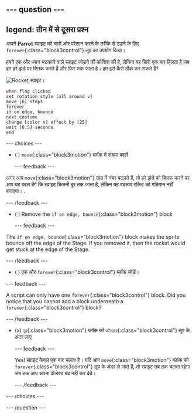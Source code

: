 --- question ---
---
legend: तीन में से दूसरा प्रश्न
---

आपने **Parrot** स्प्राइट को चारों ओर परेशान करने के तरीके से उड़ने के लिए `forever`{:class="block3control"} लूप का उपयोग किया।

हमने एक और ध्यान भटकाने वाले स्प्राइट जोड़ने की कोशिश की है, लेकिन यह सिर्फ एक बार हिलता है जब हम हरे झंडे पर क्लिक करते हैं और फिर रुक जाता है। हम इसे कैसे ठीक कर सकते हैं?

![Rocket स्प्राइट।](images/rocket-sprite.png)

```blocks3
when flag clicked
set rotation style [all around v] 
move [6] steps 
forever 
if on edge, bounce 
next costume 
change [color v] effect by [25] 
wait [0.5] seconds 
end
```

--- choices ---

- ( ) `move`{:class="block3motion"} ब्लॉक में संख्या बदलें

  --- feedback ---

अगर आप `move`{:class="block3motion"} खंड में नंबर बदलते हैं, तो हरे झंडे को क्लिक करने पर आप यह बदल देंगे कि स्प्राइट कितनी दूर तक जाता है, लेकिन यह बदलाव रॉकेट को गतिमान नहीं बनाएगा। .

  --- /feedback ---

- ( ) Remove the `if on edge, bounce`{:class="block3motion"} block

  --- feedback ---

The `if on edge, bounce`{:class="block3motion"} block makes the sprite bounce off the edge of the Stage. If you removed it, then the rocket would get stuck at the edge of the Stage.

  --- /feedback ---

- ( ) एक और `forever`{:class="block3control"} ब्लॉक जोड़ें।

--- feedback ---

A script can only have one `forever`{:class="block3control"} block. Did you notice that you cannot add a block underneath a `forever`{:class="block3control"} block?

--- /feedback ---

- (x) `मूव`{:class="block3motion"} ब्लॉक को `फॉरएवर`{:class="block3control"} लूप के अंदर लाए

  --- feedback ---

  Yes! स्प्राइट केवल एक बार चलता है। यदि आप `move`{:class="block3motion"} ब्लॉक को `forever`{:class="block3control"} लूप के अंदर ले जाते हैं, तो स्प्राइट तब तक चलता रहेगा जब तक आप अपना प्रोजेक्ट बंद नहीं कर देते।

  --- /feedback ---

--- /choices ---

--- /question ---

